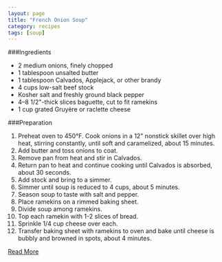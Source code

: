```yaml
---
layout: page
title: "French Onion Soup"
category: recipes
tags: [soup]
---
```



###Ingredients
* 2 medium onions, finely chopped
* 1 tablespoon unsalted butter
* 1 tablespoon Calvados, Applejack, or other brandy
* 4 cups low-salt beef stock
* Kosher salt and freshly ground black pepper
* 4–8 1/2"-thick slices baguette, cut to fit ramekins
* 1 cup grated Gruyère or raclette cheese

###Preparation

1. Preheat oven to 450°F. Cook onions in a 12" nonstick skillet over high heat, stirring constantly, until soft and caramelized, about 15 minutes. 
1. Add butter and toss onions to coat. 
1. Remove pan from heat and stir in Calvados. 
1. Return pan to heat and continue cooking until Calvados is absorbed, about 30 seconds. 
1. Add stock and bring to a simmer. 
1. Simmer until soup is reduced to 4 cups, about 5 minutes. 
1. Season soup to taste with salt and pepper.
1. Place ramekins on a rimmed baking sheet. 
1. Divide soup among ramekins. 
1. Top each ramekin with 1-2 slices of bread. 
1. Sprinkle 1/4 cup cheese over each. 
1. Transfer baking sheet with ramekins to oven and bake until cheese is bubbly and browned in spots, about 4 minutes.

[Read More](http://www.epicurious.com:80/recipes/food/views/French-Onion-Soup-367757#ixzz1pmpimVd0)
